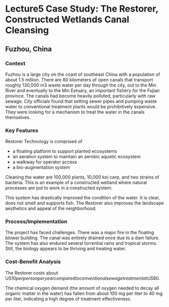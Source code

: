 # Lecture5 Case Study: The Restorer, Constructed Wetlands Canal Cleansing 

## Fuzhou, China 

### Context 

Fuzhou is a large city on the coast of southeast China with a population of about 1.5 million. There are 80 kilometers of open canals that transport roughly 130,000 m3 waste water per day through the city, out to the Min River and eventually to the Min Estuary, an important fishery for the Fujian province. The canals had become heavily polluted, particularly with raw sewage. City officials found that setting sewer pipes and pumping waste water to conventional treatment plants would be prohibitively expensive. They were looking for a mechanism to treat the water in the canals themselves.  

### Key Features 

Restorer Technology is comprised of  

- a floating platform to support planted ecosystems 
- an aeration system to maintain an aerobic aquatic ecosystem  
- a walkway for operator access  
- a bio-augmentation system 

Cleaning the water are 100,000 plants, 10,000 koi carp, and two strains of bacteria. This is an example of a constructed wetland where natural processes are put to work in a constructed system. 

This system has drastically improved the condition of the water. It is clear, does not smell and supports fish. The Restorer also improves the landscape aesthetics and appeal of the neighborhood. 

### Process/Implementation 

The project has faced challenges. There was a major fire in the floating blower building. The canal was entirely drained once due to a dam failure. The system has also endured several torrential rains and tropical storms. Still, the biology appears to be thriving and treating water.  

### Cost-Benefit Analysis 

The Restorer costs about US$10 per person per year compared to conventional sewage treatment at US$80. 

The chemical oxygen demand (the amount of oxygen needed to decay all organic matter in the water) has fallen from about 100 mg per liter to 40 mg per liter, indicating a high degree of treatment effectiveness. 
